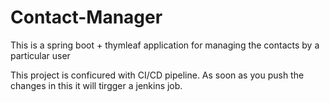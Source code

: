 # Contact-Manager
This is a spring boot + thymleaf application for managing the contacts by a particular user

This project is conficured with CI/CD pipeline.
As soon as you push the changes in this it will tirgger a jenkins job.
